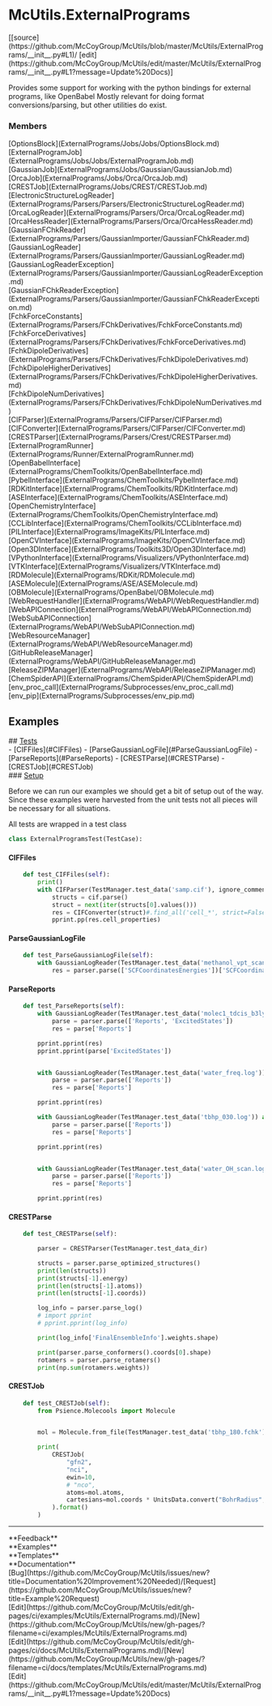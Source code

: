 # <a id="McUtils.ExternalPrograms">McUtils.ExternalPrograms</a> 
<div class="docs-source-link" markdown="1">
[[source](https://github.com/McCoyGroup/McUtils/blob/master/McUtils/ExternalPrograms/__init__.py#L1)/
[edit](https://github.com/McCoyGroup/McUtils/edit/master/McUtils/ExternalPrograms/__init__.py#L1?message=Update%20Docs)]
</div>
    
Provides some support for working with the python bindings for external programs, like OpenBabel
Mostly relevant for doing format conversions/parsing, but other utilities do exist.

### Members
<div class="container alert alert-secondary bg-light">
  <div class="row">
   <div class="col" markdown="1">
[OptionsBlock](ExternalPrograms/Jobs/Jobs/OptionsBlock.md)   
</div>
   <div class="col" markdown="1">
[ExternalProgramJob](ExternalPrograms/Jobs/Jobs/ExternalProgramJob.md)   
</div>
   <div class="col" markdown="1">
[GaussianJob](ExternalPrograms/Jobs/Gaussian/GaussianJob.md)   
</div>
</div>
  <div class="row">
   <div class="col" markdown="1">
[OrcaJob](ExternalPrograms/Jobs/Orca/OrcaJob.md)   
</div>
   <div class="col" markdown="1">
[CRESTJob](ExternalPrograms/Jobs/CREST/CRESTJob.md)   
</div>
   <div class="col" markdown="1">
[ElectronicStructureLogReader](ExternalPrograms/Parsers/Parsers/ElectronicStructureLogReader.md)   
</div>
</div>
  <div class="row">
   <div class="col" markdown="1">
[OrcaLogReader](ExternalPrograms/Parsers/Orca/OrcaLogReader.md)   
</div>
   <div class="col" markdown="1">
[OrcaHessReader](ExternalPrograms/Parsers/Orca/OrcaHessReader.md)   
</div>
   <div class="col" markdown="1">
[GaussianFChkReader](ExternalPrograms/Parsers/GaussianImporter/GaussianFChkReader.md)   
</div>
</div>
  <div class="row">
   <div class="col" markdown="1">
[GaussianLogReader](ExternalPrograms/Parsers/GaussianImporter/GaussianLogReader.md)   
</div>
   <div class="col" markdown="1">
[GaussianLogReaderException](ExternalPrograms/Parsers/GaussianImporter/GaussianLogReaderException.md)   
</div>
   <div class="col" markdown="1">
[GaussianFChkReaderException](ExternalPrograms/Parsers/GaussianImporter/GaussianFChkReaderException.md)   
</div>
</div>
  <div class="row">
   <div class="col" markdown="1">
[FchkForceConstants](ExternalPrograms/Parsers/FChkDerivatives/FchkForceConstants.md)   
</div>
   <div class="col" markdown="1">
[FchkForceDerivatives](ExternalPrograms/Parsers/FChkDerivatives/FchkForceDerivatives.md)   
</div>
   <div class="col" markdown="1">
[FchkDipoleDerivatives](ExternalPrograms/Parsers/FChkDerivatives/FchkDipoleDerivatives.md)   
</div>
</div>
  <div class="row">
   <div class="col" markdown="1">
[FchkDipoleHigherDerivatives](ExternalPrograms/Parsers/FChkDerivatives/FchkDipoleHigherDerivatives.md)   
</div>
   <div class="col" markdown="1">
[FchkDipoleNumDerivatives](ExternalPrograms/Parsers/FChkDerivatives/FchkDipoleNumDerivatives.md)   
</div>
   <div class="col" markdown="1">
[CIFParser](ExternalPrograms/Parsers/CIFParser/CIFParser.md)   
</div>
</div>
  <div class="row">
   <div class="col" markdown="1">
[CIFConverter](ExternalPrograms/Parsers/CIFParser/CIFConverter.md)   
</div>
   <div class="col" markdown="1">
[CRESTParser](ExternalPrograms/Parsers/Crest/CRESTParser.md)   
</div>
   <div class="col" markdown="1">
[ExternalProgramRunner](ExternalPrograms/Runner/ExternalProgramRunner.md)   
</div>
</div>
  <div class="row">
   <div class="col" markdown="1">
[OpenBabelInterface](ExternalPrograms/ChemToolkits/OpenBabelInterface.md)   
</div>
   <div class="col" markdown="1">
[PybelInterface](ExternalPrograms/ChemToolkits/PybelInterface.md)   
</div>
   <div class="col" markdown="1">
[RDKitInterface](ExternalPrograms/ChemToolkits/RDKitInterface.md)   
</div>
</div>
  <div class="row">
   <div class="col" markdown="1">
[ASEInterface](ExternalPrograms/ChemToolkits/ASEInterface.md)   
</div>
   <div class="col" markdown="1">
[OpenChemistryInterface](ExternalPrograms/ChemToolkits/OpenChemistryInterface.md)   
</div>
   <div class="col" markdown="1">
[CCLibInterface](ExternalPrograms/ChemToolkits/CCLibInterface.md)   
</div>
</div>
  <div class="row">
   <div class="col" markdown="1">
[PILInterface](ExternalPrograms/ImageKits/PILInterface.md)   
</div>
   <div class="col" markdown="1">
[OpenCVInterface](ExternalPrograms/ImageKits/OpenCVInterface.md)   
</div>
   <div class="col" markdown="1">
[Open3DInterface](ExternalPrograms/Toolkits3D/Open3DInterface.md)   
</div>
</div>
  <div class="row">
   <div class="col" markdown="1">
[VPythonInterface](ExternalPrograms/Visualizers/VPythonInterface.md)   
</div>
   <div class="col" markdown="1">
[VTKInterface](ExternalPrograms/Visualizers/VTKInterface.md)   
</div>
   <div class="col" markdown="1">
[RDMolecule](ExternalPrograms/RDKit/RDMolecule.md)   
</div>
</div>
  <div class="row">
   <div class="col" markdown="1">
[ASEMolecule](ExternalPrograms/ASE/ASEMolecule.md)   
</div>
   <div class="col" markdown="1">
[OBMolecule](ExternalPrograms/OpenBabel/OBMolecule.md)   
</div>
   <div class="col" markdown="1">
[WebRequestHandler](ExternalPrograms/WebAPI/WebRequestHandler.md)   
</div>
</div>
  <div class="row">
   <div class="col" markdown="1">
[WebAPIConnection](ExternalPrograms/WebAPI/WebAPIConnection.md)   
</div>
   <div class="col" markdown="1">
[WebSubAPIConnection](ExternalPrograms/WebAPI/WebSubAPIConnection.md)   
</div>
   <div class="col" markdown="1">
[WebResourceManager](ExternalPrograms/WebAPI/WebResourceManager.md)   
</div>
</div>
  <div class="row">
   <div class="col" markdown="1">
[GitHubReleaseManager](ExternalPrograms/WebAPI/GitHubReleaseManager.md)   
</div>
   <div class="col" markdown="1">
[ReleaseZIPManager](ExternalPrograms/WebAPI/ReleaseZIPManager.md)   
</div>
   <div class="col" markdown="1">
[ChemSpiderAPI](ExternalPrograms/ChemSpiderAPI/ChemSpiderAPI.md)   
</div>
</div>
  <div class="row">
   <div class="col" markdown="1">
[env_proc_call](ExternalPrograms/Subprocesses/env_proc_call.md)   
</div>
   <div class="col" markdown="1">
[env_pip](ExternalPrograms/Subprocesses/env_pip.md)   
</div>
   <div class="col" markdown="1">
   
</div>
</div>
</div>





## Examples













<div class="collapsible-section">
 <div class="collapsible-section collapsible-section-header" markdown="1">
## <a class="collapse-link" data-toggle="collapse" href="#Tests-c1d801" markdown="1"> Tests</a> <a class="float-right" data-toggle="collapse" href="#Tests-c1d801"><i class="fa fa-chevron-down"></i></a>
 </div>
 <div class="collapsible-section collapsible-section-body collapse show" id="Tests-c1d801" markdown="1">
 - [CIFFiles](#CIFFiles)
- [ParseGaussianLogFile](#ParseGaussianLogFile)
- [ParseReports](#ParseReports)
- [CRESTParse](#CRESTParse)
- [CRESTJob](#CRESTJob)

<div class="collapsible-section">
 <div class="collapsible-section collapsible-section-header" markdown="1">
### <a class="collapse-link" data-toggle="collapse" href="#Setup-280324" markdown="1"> Setup</a> <a class="float-right" data-toggle="collapse" href="#Setup-280324"><i class="fa fa-chevron-down"></i></a>
 </div>
 <div class="collapsible-section collapsible-section-body collapse show" id="Setup-280324" markdown="1">
 
Before we can run our examples we should get a bit of setup out of the way.
Since these examples were harvested from the unit tests not all pieces
will be necessary for all situations.

All tests are wrapped in a test class
```python
class ExternalProgramsTest(TestCase):
```

 </div>
</div>

#### <a name="CIFFiles">CIFFiles</a>
```python
    def test_CIFFiles(self):
        print()
        with CIFParser(TestManager.test_data('samp.cif'), ignore_comments=True) as cif:
            structs = cif.parse()
            struct = next(iter(structs[0].values()))
            res = CIFConverter(struct)#.find_all('cell_*', strict=False)
            pprint.pp(res.cell_properties)
```

#### <a name="ParseGaussianLogFile">ParseGaussianLogFile</a>
```python
    def test_ParseGaussianLogFile(self):
        with GaussianLogReader(TestManager.test_data('methanol_vpt_scan.log')) as parser:
            res = parser.parse(['SCFCoordinatesEnergies'])['SCFCoordinatesEnergies']
```

#### <a name="ParseReports">ParseReports</a>
```python
    def test_ParseReports(self):
        with GaussianLogReader(TestManager.test_data('molec1_tdcis_b3lyp.log')) as parser:
            parse = parser.parse(['Reports', 'ExcitedStates'])
            res = parse['Reports']

        pprint.pprint(res)
        pprint.pprint(parse['ExcitedStates'])


        with GaussianLogReader(TestManager.test_data('water_freq.log')) as parser:
            parse = parser.parse(['Reports'])
            res = parse['Reports']

        pprint.pprint(res)

        with GaussianLogReader(TestManager.test_data('tbhp_030.log')) as parser:
            parse = parser.parse(['Reports'])
            res = parse['Reports']

        pprint.pprint(res)


        with GaussianLogReader(TestManager.test_data('water_OH_scan.log')) as parser:
            parse = parser.parse(['Reports'])
            res = parse['Reports']

        pprint.pprint(res)
```

#### <a name="CRESTParse">CRESTParse</a>
```python
    def test_CRESTParse(self):

        parser = CRESTParser(TestManager.test_data_dir)

        structs = parser.parse_optimized_structures()
        print(len(structs))
        print(structs[-1].energy)
        print(len(structs[-1].atoms))
        print(len(structs[-1].coords))

        log_info = parser.parse_log()
        # import pprint
        # pprint.pprint(log_info)

        print(log_info['FinalEnsembleInfo'].weights.shape)

        print(parser.parse_conformers().coords[0].shape)
        rotamers = parser.parse_rotamers()
        print(np.sum(rotamers.weights))
```

#### <a name="CRESTJob">CRESTJob</a>
```python
    def test_CRESTJob(self):
        from Psience.Molecools import Molecule


        mol = Molecule.from_file(TestManager.test_data('tbhp_180.fchk'))

        print(
            CRESTJob(
                "gfn2",
                "nci",
                ewin=10,
                # "nco",
                atoms=mol.atoms,
                cartesians=mol.coords * UnitsData.convert("BohrRadius", "Angstroms")
            ).format()
        )
```

 </div>
</div>






---


<div markdown="1" class="text-secondary">
<div class="container">
  <div class="row">
   <div class="col" markdown="1">
**Feedback**   
</div>
   <div class="col" markdown="1">
**Examples**   
</div>
   <div class="col" markdown="1">
**Templates**   
</div>
   <div class="col" markdown="1">
**Documentation**   
</div>
   <div class="col" markdown="1">
   
</div>
   <div class="col" markdown="1">
   
</div>
   <div class="col" markdown="1">
   
</div>
</div>
  <div class="row">
   <div class="col" markdown="1">
[Bug](https://github.com/McCoyGroup/McUtils/issues/new?title=Documentation%20Improvement%20Needed)/[Request](https://github.com/McCoyGroup/McUtils/issues/new?title=Example%20Request)   
</div>
   <div class="col" markdown="1">
[Edit](https://github.com/McCoyGroup/McUtils/edit/gh-pages/ci/examples/McUtils/ExternalPrograms.md)/[New](https://github.com/McCoyGroup/McUtils/new/gh-pages/?filename=ci/examples/McUtils/ExternalPrograms.md)   
</div>
   <div class="col" markdown="1">
[Edit](https://github.com/McCoyGroup/McUtils/edit/gh-pages/ci/docs/McUtils/ExternalPrograms.md)/[New](https://github.com/McCoyGroup/McUtils/new/gh-pages/?filename=ci/docs/templates/McUtils/ExternalPrograms.md)   
</div>
   <div class="col" markdown="1">
[Edit](https://github.com/McCoyGroup/McUtils/edit/master/McUtils/ExternalPrograms/__init__.py#L1?message=Update%20Docs)   
</div>
   <div class="col" markdown="1">
   
</div>
   <div class="col" markdown="1">
   
</div>
   <div class="col" markdown="1">
   
</div>
</div>
</div>
</div>
